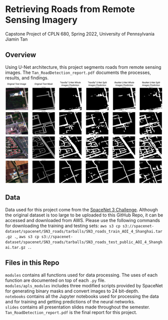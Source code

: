 # Retrieving Roads from Remote Sensing Imagery
Capstone Project of CPLN 680, Spring 2022, University of Pennsylvania     
Jiamin Tan     
     
## Overview
Using U-Net architecture, this project segments roads from remote sensing images. The `Tan_RoadDetection_report.pdf` documents the processes, results, and findings.     
![](misc/Figure5.png)
## Data
Data used for this project come from the [SpaceNet 3 Challenge](https://spacenet.ai/spacenet-roads-dataset/). Although the original dataset is too large to be uploaded to this GitHub Repo, it can be accessed and downloaded from AWS. Please use the following commands for downloading the training and testing sets: `aws s3 cp s3://spacenet-dataset/spacenet/SN3_roads/tarballs/SN3_roads_train_AOI_4_Shanghai.tar.gz .`, `aws s3 cp s3://spacenet-dataset/spacenet/SN3_roads/tarballs/SN3_roads_test_public_AOI_4_Shanghai.tar.gz .`.

## Files in this Repo
`modules` contains all functions used for data processing. The uses of each function are documented on top of each `.py` file.      
`modules/apls_modules` includes three modified scripts provided by SpaceNet for generating binary masks and convert images to 24 bit-depth.     
`notebooks` contains all the Jupyter notebooks used for processing the data and for training and getting predictions of the neural networks.     
`slides` contains all presentation slides made throughout the semester.     
`Tan_RoadDetection_report.pdf` is the final report for this project.
